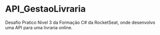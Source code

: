 # API_GestaoLivraria
Desafio Pratico Nivel 3 da Formação C# da RocketSeat, onde desenvolvo uma API para uma livraria online.
